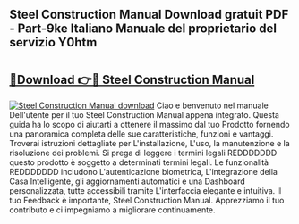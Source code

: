 ## Steel Construction Manual Download gratuit PDF - Part-9ke Italiano Manuale del proprietario del servizio Y0htm

# <h2><a href="http://dfaqcg.blite.top/?on=Steel+Construction+Manual">🔗Download 👉🔴 Steel Construction Manual</a></h2>

[![Steel Construction Manual download](https://i.imgur.com/lujVjoI.png)](http://dfaqcg.blite.top/?on=Steel+Construction+Manual)
Ciao e benvenuto nel manuale Dell'utente per il tuo Steel Construction Manual appena integrato. Questa guida ha lo scopo di aiutarti a ottenere il massimo dal tuo Prodotto fornendo una panoramica completa delle sue caratteristiche, funzioni e vantaggi. Troverai istruzioni dettagliate per L'installazione, L'uso, la manutenzione e la risoluzione dei problemi. Si prega di leggere i termini legali REDDDDDDD questo prodotto è soggetto a determinati termini legali. Le funzionalità REDDDDDDD includono L'autenticazione biometrica, L'integrazione della Casa Intelligente, gli aggiornamenti automatici e una Dashboard personalizzata, tutte accessibili tramite L'interfaccia elegante e intuitiva. Il tuo Feedback è importante, Steel Construction Manual. Apprezziamo il tuo contributo e ci impegniamo a migliorare continuamente.
